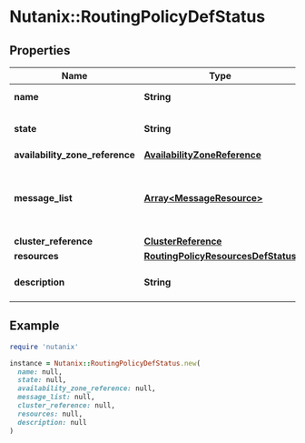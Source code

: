 # Nutanix::RoutingPolicyDefStatus

## Properties

| Name | Type | Description | Notes |
| ---- | ---- | ----------- | ----- |
| **name** | **String** | routing_policy Name. |  |
| **state** | **String** | The state of the routing_policy. | [optional] |
| **availability_zone_reference** | [**AvailabilityZoneReference**](AvailabilityZoneReference.md) |  | [optional] |
| **message_list** | [**Array&lt;MessageResource&gt;**](MessageResource.md) | Any error messages for the routing_policy, if in an error state. | [optional] |
| **cluster_reference** | [**ClusterReference**](ClusterReference.md) |  | [optional] |
| **resources** | [**RoutingPolicyResourcesDefStatus**](RoutingPolicyResourcesDefStatus.md) |  |  |
| **description** | **String** | A description for routing_policy. | [optional] |

## Example

```ruby
require 'nutanix'

instance = Nutanix::RoutingPolicyDefStatus.new(
  name: null,
  state: null,
  availability_zone_reference: null,
  message_list: null,
  cluster_reference: null,
  resources: null,
  description: null
)
```

